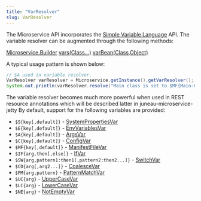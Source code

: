 ```yaml
---
title: "VarResolver"
slug: VarResolver
---
```


The Microservice API incorporates the [Simple Variable Language](/docs/topics/SimpleVariableLanguageBasics) API.
The variable resolver can be augmented through the following methods:

<tree>
<node-0><java-class><a href="/site/apidocs/org/apache/juneau/microservice/Microservice.Builder.html" target="_blank">Microservice.Builder</a></java-class></node-0>
<node-1><java-method><a href="/site/apidocs/org/apache/juneau/microservice/Microservice.Builder.html#vars(java.lang.Class...)" target="_blank">vars(Class...)</a></java-method></node-1>
<node-1><java-method><a href="/site/apidocs/org/apache/juneau/microservice/Microservice.Builder.html#varBean(java.lang.Class,java.lang.Object)" target="_blank">varBean(Class,Object)</a></java-method></node-1>
</tree>

A typical usage pattern is shown below:

```java
// $A used in variable resolver.
VarResolver varResolver = Microservice.getInstance().getVarResolver();
System.out.println(varResolver.resolve("Main class is set to $MF{Main-Class, unknown}"));
```

The variable resolver becomes much more powerful when used in REST resource annotations which will be described latter
in juneau-microservice-jetty By default, support for the following variables are provided:

- `$S{key[,default]}` - <a href="/site/apidocs/org/apache/juneau/svl/vars/SystemPropertiesVar.html" target="_blank">SystemPropertiesVar</a>
- `$E{key[,default]}` - <a href="/site/apidocs/org/apache/juneau/svl/vars/EnvVariablesVar.html" target="_blank">EnvVariablesVar</a>
- `$A{key[,default]}` - <a href="/site/apidocs/org/apache/juneau/svl/vars/ArgsVar.html" target="_blank">ArgsVar</a>
- `$C{key[,default]}` - <a href="/site/apidocs/org/apache/juneau/config/vars/ConfigVar.html" target="_blank">ConfigVar</a>
- `$MF{key[,default]}` - <a href="/site/apidocs/org/apache/juneau/svl/vars/ManifestFileVar.html" target="_blank">ManifestFileVar</a>
- `$IF{arg,then[,else]}` - <a href="/site/apidocs/org/apache/juneau/svl/vars/IfVar.html" target="_blank">IfVar</a>
- `$SW{arg,pattern1:then1[,pattern2:then2...]}` - <a href="/site/apidocs/org/apache/juneau/svl/vars/SwitchVar.html" target="_blank">SwitchVar</a>
- `$CO{arg[,arg2...]}` - <a href="/site/apidocs/org/apache/juneau/svl/vars/CoalesceVar.html" target="_blank">CoalesceVar</a>
- `$PM{arg,pattern}` - <a href="/site/apidocs/org/apache/juneau/svl/vars/PatternMatchVar.html" target="_blank">PatternMatchVar</a>
- `$UC{arg}` - <a href="/site/apidocs/org/apache/juneau/svl/vars/UpperCaseVar.html" target="_blank">UpperCaseVar</a>
- `$LC{arg}` - <a href="/site/apidocs/org/apache/juneau/svl/vars/LowerCaseVar.html" target="_blank">LowerCaseVar</a>
- `$NE{arg}` - <a href="/site/apidocs/org/apache/juneau/svl/vars/NotEmptyVar.html" target="_blank">NotEmptyVar</a>
